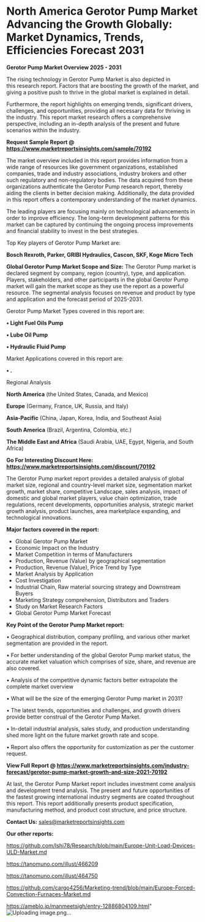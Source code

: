 # North America Gerotor Pump Market Advancing the Growth Globally: Market Dynamics, Trends, Efficiencies Forecast 2031

<Strong> Gerotor Pump Market Overview 2025 - 2031</strong>

The rising technology in Gerotor Pump Market is also depicted in this research report. Factors that are boosting the growth of the market, and giving a positive push to thrive in the global market is explained in detail.

Furthermore, the report highlights on emerging trends, significant drivers, challenges, and opportunities, providing all necessary data for thriving in the industry. This report market research offers a comprehensive perspective, including an in-depth analysis of the present and future scenarios within the industry.

<strong>Request Sample Report @ <a href=https://www.marketreportsinsights.com/sample/70192>https://www.marketreportsinsights.com/sample/70192</a></strong>

The market overview included in this report provides information from a wide range of resources like government organizations, established companies, trade and industry associations, industry brokers and other such regulatory and non-regulatory bodies. The data acquired from these organizations authenticate the Gerotor Pump research report, thereby aiding the clients in better decision making. Additionally, the data provided in this report offers a contemporary understanding of the market dynamics.

The leading players are focusing mainly on technological advancements in order to improve efficiency. The long-term development patterns for this market can be captured by continuing the ongoing process improvements and financial stability to invest in the best strategies.

Top Key players of Gerotor Pump Market are:

<strong>Bosch Rexroth, Parker, GRIBI Hydraulics, Cascon, SKF, Koge Micro Tech</strong>

<strong><b>Global Gerotor Pump Market Scope and Size:</b></strong>
The Gerotor Pump market is declared segment by company, region (country), type, and application. Players, stakeholders, and other participants in the global Gerotor Pump market will gain the market scope as they use the report as a powerful resource. The segmental analysis focuses on revenue and product by type and application and the forecast period of 2025-2031.

Gerotor Pump Market Types covered in this report are:

<strong>• Light Fuel Oils Pump

• Lube Oil Pump

• Hydraulic Fluid Pump</strong>

Market Applications covered in this report are:

<strong>• .</strong> 

Regional Analysis

<strong>North America</strong> (the United States, Canada, and Mexico)

<strong>Europe</strong> (Germany, France, UK, Russia, and Italy)

<strong>Asia-Pacific</strong> (China, Japan, Korea, India, and Southeast Asia)

<strong>South America</strong> (Brazil, Argentina, Colombia, etc.)

<strong>The Middle East and Africa</strong> (Saudi Arabia, UAE, Egypt, Nigeria, and South Africa)

<strong>Go For Interesting Discount Here: <a href=https://www.marketreportsinsights.com/discount/70192>https://www.marketreportsinsights.com/discount/70192</a></strong>

The Gerotor Pump market report provides a detailed analysis of global market size, regional and country-level market size, segmentation market growth, market share, competitive Landscape, sales analysis, impact of domestic and global market players, value chain optimization, trade regulations, recent developments, opportunities analysis, strategic market growth analysis, product launches, area marketplace expanding, and technological innovations.

<strong><b>Major factors covered in the report:</b></strong>
<ul>
  <li>Global Gerotor Pump Market </li>
  <li>Economic Impact on the Industry</li>
  <li>Market Competition in terms of Manufacturers</li>
  <li>Production, Revenue (Value) by geographical segmentation</li>
  <li>Production, Revenue (Value), Price Trend by Type</li>
  <li>Market Analysis by Application</li>
  <li>Cost Investigation</li>
  <li>Industrial Chain, Raw material sourcing strategy and Downstream Buyers</li>
  <li>Marketing Strategy comprehension, Distributors and Traders</li>
  <li>Study on Market Research Factors</li>
  <li>Global Gerotor Pump Market Forecast</li>
</ul>

<strong><b>Key Point of the Gerotor Pump Market report:</b></strong>

• Geographical distribution, company profiling, and various other market segmentation are provided in the report.

• For better understanding of the global Gerotor Pump market status, the accurate market valuation which comprises of size, share, and revenue are also covered.

• Analysis of the competitive dynamic factors better extrapolate the complete market overview

• What will be the size of the emerging Gerotor Pump market in 2031?

• The latest trends, opportunities and challenges, and growth drivers provide better construal of the Gerotor Pump Market.

• In-detail industrial analysis, sales study, and production understanding shed more light on the future market growth rate and scope.

• Report also offers the opportunity for customization as per the customer request.

<strong><b>View Full Report @ <a href=https://www.marketreportsinsights.com/industry-forecast/gerotor-pump-market-growth-and-size-2021-70192>https://www.marketreportsinsights.com/industry-forecast/gerotor-pump-market-growth-and-size-2021-70192</a></b></strong>


At last, the Gerotor Pump Market report includes investment come analysis and development trend analysis. The present and future opportunities of the fastest growing international industry segments are coated throughout this report. This report additionally presents product specification, manufacturing method, and product cost structure, and price structure.

<strong>Contact Us:</strong>
sales@marketreportsinsights.com

<strong>Our other reports:</strong>

<a href=https://github.com/Ishi78/Research/blob/main/Europe-Unit-Load-Devices-ULD-Market.md>https://github.com/Ishi78/Research/blob/main/Europe-Unit-Load-Devices-ULD-Market.md</a>

<a href=https://tanomuno.com/illust/466209>https://tanomuno.com/illust/466209</a>

<a href=https://tanomuno.com/illust/464750>https://tanomuno.com/illust/464750</a>

<a href=https://github.com/cargo4256/Marketing-trend/blob/main/Europe-Forced-Convection-Furnaces-Market.md>https://github.com/cargo4256/Marketing-trend/blob/main/Europe-Forced-Convection-Furnaces-Market.md</a>

<a href=https://ameblo.jp/manmeetsigh/entry-12886804109.html>https://ameblo.jp/manmeetsigh/entry-12886804109.html</a>"
![Uploading image.png…]()
